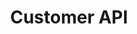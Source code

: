---
title: "Customer API"
type: "api-reference"
version: "0.4"
dev_preview: true
desc: "Join the conversation as a customer or build your own backend chat client."
color: "#4484e7"
---